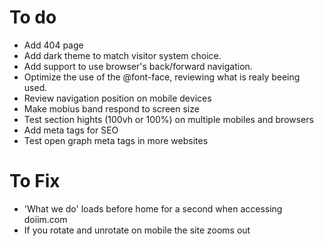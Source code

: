 # To do

- Add 404 page
- Add dark theme to match visitor system choice.
- Add support to use browser's back/forward navigation.
- Optimize the use of the @font-face, reviewing what is realy beeing used.
- Review navigation position on mobile devices
- Make mobius band respond to screen size
- Test section hights (100vh or 100%) on multiple mobiles and browsers
- Add meta tags for SEO
- Test open graph meta tags in more websites

# To Fix

- 'What we do' loads before home for a second when accessing doiim.com
- If you rotate and unrotate on mobile the site zooms out